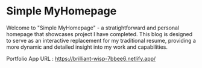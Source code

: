# Simple MyHomepage

Welcome to "Simple MyHomepage" - a stratightforward and personal homepage that showcases project I have completed. This blog is designed to serve as an interactive replacement for my traditional resume, providing a more dynamic and detailed insight into my work and capabilities.



Portfolio App URL : https://brilliant-wisp-7bbee6.netlify.app/
